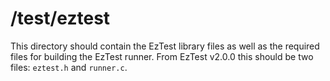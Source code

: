 # /test/eztest
This directory should contain the EzTest library files as well as the required files for building the EzTest runner.
From EzTest v2.0.0 this should be two files: ```eztest.h``` and ```runner.c```.
